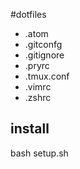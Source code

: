 #dotfiles

* .atom
* .gitconfg
* .gitignore
* .pryrc
* .tmux.conf
* .vimrc
* .zshrc

## install
bash setup.sh
